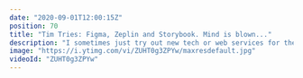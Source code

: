 ```yaml
---
date: "2020-09-01T12:00:15Z"
position: 70
title: "Tim Tries: Figma, Zeplin and Storybook. Mind is blown..."
description: "I sometimes just try out new tech or web services for the first time and give my feedback as I go. This is the #timtries Series. In this video I look at Figma, Zeplin and Storybook. I recently learnt how nicely all these tools integrate so developers get a MUCH better DX. Zeplin acts as the hub and the creative source of truth for development, QA, business analysts, UX and creative people.\n\nConclusion: Mind is blown... Zeplin CLI is amazing.\nDisclaimer: this content is not sponsored and my opinions are honest and real time.\n\nFollow me here:\nBuy me a coffee: https://www.buymeacoff.ee/timbenniks\nWebsite: https://timbenniks.dev/\nTwitter: https://twitter.com/timbenniks\nGithub: https://github.com/timbenniks"
image: "https://i.ytimg.com/vi/ZUHT0g3ZPYw/maxresdefault.jpg"
videoId: "ZUHT0g3ZPYw"
---
```


